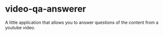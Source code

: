 # video-qa-answerer
A little application that allows you to answer questions of the content from a youtube video.
